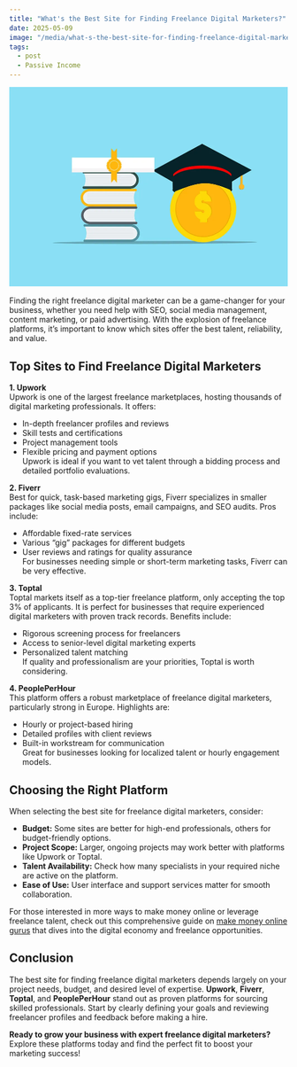 ```yaml
---
title: "What's the Best Site for Finding Freelance Digital Marketers?"
date: 2025-05-09
image: "/media/what-s-the-best-site-for-finding-freelance-digital-marketers.webp"
tags:
  - post
  - Passive Income
---
```


![What's the Best Site for Finding Freelance Digital Marketers?](/media/what-s-the-best-site-for-finding-freelance-digital-marketers.webp)

Finding the right freelance digital marketer can be a game-changer for your business, whether you need help with SEO, social media management, content marketing, or paid advertising. With the explosion of freelance platforms, it’s important to know which sites offer the best talent, reliability, and value.

## Top Sites to Find Freelance Digital Marketers

**1. Upwork**  
Upwork is one of the largest freelance marketplaces, hosting thousands of digital marketing professionals. It offers:  
- In-depth freelancer profiles and reviews  
- Skill tests and certifications  
- Project management tools  
- Flexible pricing and payment options  
Upwork is ideal if you want to vet talent through a bidding process and detailed portfolio evaluations.

**2. Fiverr**  
Best for quick, task-based marketing gigs, Fiverr specializes in smaller packages like social media posts, email campaigns, and SEO audits. Pros include:  
- Affordable fixed-rate services  
- Various “gig” packages for different budgets  
- User reviews and ratings for quality assurance  
For businesses needing simple or short-term marketing tasks, Fiverr can be very effective.

**3. Toptal**  
Toptal markets itself as a top-tier freelance platform, only accepting the top 3% of applicants. It is perfect for businesses that require experienced digital marketers with proven track records. Benefits include:  
- Rigorous screening process for freelancers  
- Access to senior-level digital marketing experts  
- Personalized talent matching  
If quality and professionalism are your priorities, Toptal is worth considering.

**4. PeoplePerHour**  
This platform offers a robust marketplace of freelance digital marketers, particularly strong in Europe. Highlights are:  
- Hourly or project-based hiring  
- Detailed profiles with client reviews  
- Built-in workstream for communication  
Great for businesses looking for localized talent or hourly engagement models.

## Choosing the Right Platform

When selecting the best site for freelance digital marketers, consider:  
- **Budget:** Some sites are better for high-end professionals, others for budget-friendly options.  
- **Project Scope:** Larger, ongoing projects may work better with platforms like Upwork or Toptal.  
- **Talent Availability:** Check how many specialists in your required niche are active on the platform.  
- **Ease of Use:** User interface and support services matter for smooth collaboration.

For those interested in more ways to make money online or leverage freelance talent, check out this comprehensive guide on [make money online gurus](https://supertotallyawesome.com/posts/make-money-online-gurus/) that dives into the digital economy and freelance opportunities.

## Conclusion

The best site for finding freelance digital marketers depends largely on your project needs, budget, and desired level of expertise. **Upwork**, **Fiverr**, **Toptal**, and **PeoplePerHour** stand out as proven platforms for sourcing skilled professionals. Start by clearly defining your goals and reviewing freelancer profiles and feedback before making a hire.  

**Ready to grow your business with expert freelance digital marketers?** Explore these platforms today and find the perfect fit to boost your marketing success!
